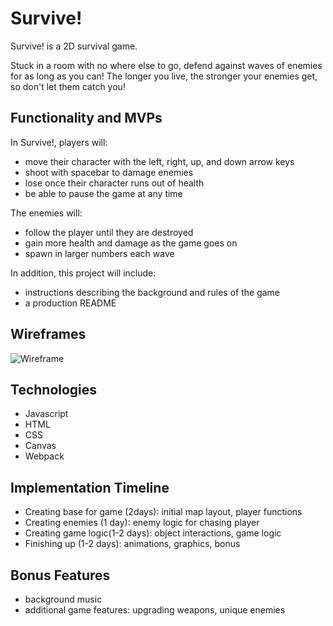 # Survive!

Survive! is a 2D survival game.

Stuck in a room with no where else to go, defend against waves of enemies 
for as long as you can! The longer you live, the stronger your enemies get, so don't
let them catch you!

## Functionality and MVPs

In Survive!, players will:
- move their character with the left, right, up, and down arrow keys
- shoot with spacebar to damage enemies
- lose once their character runs out of health
- be able to pause the game at any time

The enemies will:
- follow the player until they are destroyed
- gain more health and damage as the game goes on
- spawn in larger numbers each wave

In addition, this project will include:
- instructions describing the background and rules of the game
- a production README

## Wireframes
![Wireframe](https://wireframe.cc/lmPP3V)
## Technologies
- Javascript
- HTML
- CSS
- Canvas
- Webpack

## Implementation Timeline
- Creating base for game (2days): initial map layout, player functions
- Creating enemies (1 day): enemy logic for chasing player
- Creating game logic(1-2 days): object interactions, game logic
- Finishing up (1-2 days): animations, graphics, bonus

## Bonus Features
- background music
- additional game features: upgrading weapons, unique enemies
